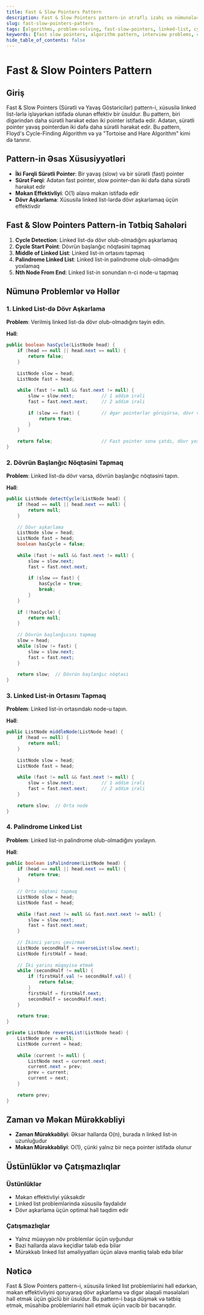 ```yaml
---
title: Fast & Slow Pointers Pattern
description: Fast & Slow Pointers pattern-in ətraflı izahı və nümunələr
slug: fast-slow-pointers-pattern
tags: [algorithms, problem-solving, fast-slow-pointers, linked-list, cycle-detection]
keywords: [fast slow pointers, algorithm pattern, interview problems, cycle detection, tortoise hare]
hide_table_of_contents: false
---
```


# Fast & Slow Pointers Pattern

## Giriş

Fast & Slow Pointers (Sürətli və Yavaş Göstəricilər) pattern-i, xüsusilə linked list-lərlə işləyərkən istifadə olunan effektiv bir üsuldur. Bu pattern, biri digərindən daha sürətli hərəkət edən iki pointer istifadə edir. Adətən, sürətli pointer yavaş pointerdən iki dəfə daha sürətli hərəkət edir. Bu pattern, Floyd's Cycle-Finding Algorithm və ya "Tortoise and Hare Algorithm" kimi də tanınır.

## Pattern-in Əsas Xüsusiyyətləri

- **İki Fərqli Sürətli Pointer**: Bir yavaş (slow) və bir sürətli (fast) pointer
- **Sürət Fərqi**: Adətən fast pointer, slow pointer-dən iki dəfə daha sürətli hərəkət edir
- **Məkan Effektivliyi**: O(1) əlavə məkan istifadə edir
- **Dövr Aşkarlama**: Xüsusilə linked list-lərdə dövr aşkarlamaq üçün effektivdir

## Fast & Slow Pointers Pattern-in Tətbiq Sahələri

1. **Cycle Detection**: Linked list-də dövr olub-olmadığını aşkarlamaq
2. **Cycle Start Point**: Dövrün başlanğıc nöqtəsini tapmaq
3. **Middle of Linked List**: Linked list-in ortasını tapmaq
4. **Palindrome Linked List**: Linked list-in palindrome olub-olmadığını yoxlamaq
5. **Nth Node From End**: Linked list-in sonundan n-ci node-u tapmaq

## Nümunə Problemlər və Həllər

### 1. Linked List-də Dövr Aşkarlama

**Problem**: Verilmiş linked list-də dövr olub-olmadığını təyin edin.

**Həll**:

```java
public boolean hasCycle(ListNode head) {
    if (head == null || head.next == null) {
        return false;
    }
    
    ListNode slow = head;
    ListNode fast = head;
    
    while (fast != null && fast.next != null) {
        slow = slow.next;          // 1 addım irəli
        fast = fast.next.next;     // 2 addım irəli
        
        if (slow == fast) {        // Əgər pointerlər görüşürsə, dövr var
            return true;
        }
    }
    
    return false;                  // Fast pointer sona çatdı, dövr yoxdur
}
```

### 2. Dövrün Başlanğıc Nöqtəsini Tapmaq

**Problem**: Linked list-də dövr varsa, dövrün başlanğıc nöqtəsini tapın.

**Həll**:

```java
public ListNode detectCycle(ListNode head) {
    if (head == null || head.next == null) {
        return null;
    }
    
    // Dövr aşkarlama
    ListNode slow = head;
    ListNode fast = head;
    boolean hasCycle = false;
    
    while (fast != null && fast.next != null) {
        slow = slow.next;
        fast = fast.next.next;
        
        if (slow == fast) {
            hasCycle = true;
            break;
        }
    }
    
    if (!hasCycle) {
        return null;
    }
    
    // Dövrün başlanğıcını tapmaq
    slow = head;
    while (slow != fast) {
        slow = slow.next;
        fast = fast.next;
    }
    
    return slow;  // Dövrün başlanğıc nöqtəsi
}
```

### 3. Linked List-in Ortasını Tapmaq

**Problem**: Linked list-in ortasındakı node-u tapın.

**Həll**:

```java
public ListNode middleNode(ListNode head) {
    if (head == null) {
        return null;
    }
    
    ListNode slow = head;
    ListNode fast = head;
    
    while (fast != null && fast.next != null) {
        slow = slow.next;          // 1 addım irəli
        fast = fast.next.next;     // 2 addım irəli
    }
    
    return slow;  // Orta node
}
```

### 4. Palindrome Linked List

**Problem**: Linked list-in palindrome olub-olmadığını yoxlayın.

**Həll**:

```java
public boolean isPalindrome(ListNode head) {
    if (head == null || head.next == null) {
        return true;
    }
    
    // Orta nöqtəni tapmaq
    ListNode slow = head;
    ListNode fast = head;
    
    while (fast.next != null && fast.next.next != null) {
        slow = slow.next;
        fast = fast.next.next;
    }
    
    // İkinci yarını çevirmək
    ListNode secondHalf = reverseList(slow.next);
    ListNode firstHalf = head;
    
    // İki yarını müqayisə etmək
    while (secondHalf != null) {
        if (firstHalf.val != secondHalf.val) {
            return false;
        }
        firstHalf = firstHalf.next;
        secondHalf = secondHalf.next;
    }
    
    return true;
}

private ListNode reverseList(ListNode head) {
    ListNode prev = null;
    ListNode current = head;
    
    while (current != null) {
        ListNode next = current.next;
        current.next = prev;
        prev = current;
        current = next;
    }
    
    return prev;
}
```

## Zaman və Məkan Mürəkkəbliyi

- **Zaman Mürəkkəbliyi**: Əksər hallarda O(n), burada n linked list-in uzunluğudur
- **Məkan Mürəkkəbliyi**: O(1), çünki yalnız bir neçə pointer istifadə olunur

## Üstünlüklər və Çatışmazlıqlar

### Üstünlüklər
- Məkan effektivliyi yüksəkdir
- Linked list problemlərində xüsusilə faydalıdır
- Dövr aşkarlama üçün optimal həll təqdim edir

### Çatışmazlıqlar
- Yalnız müəyyən növ problemlər üçün uyğundur
- Bəzi hallarda əlavə keçidlər tələb edə bilər
- Mürəkkəb linked list əməliyyatları üçün əlavə məntiq tələb edə bilər

## Nəticə

Fast & Slow Pointers pattern-i, xüsusilə linked list problemlərini həll edərkən, məkan effektivliyini qoruyaraq dövr aşkarlama və digər əlaqəli məsələləri həll etmək üçün güclü bir üsuldur. Bu pattern-i başa düşmək və tətbiq etmək, müsahibə problemlərini həll etmək üçün vacib bir bacarıqdır.